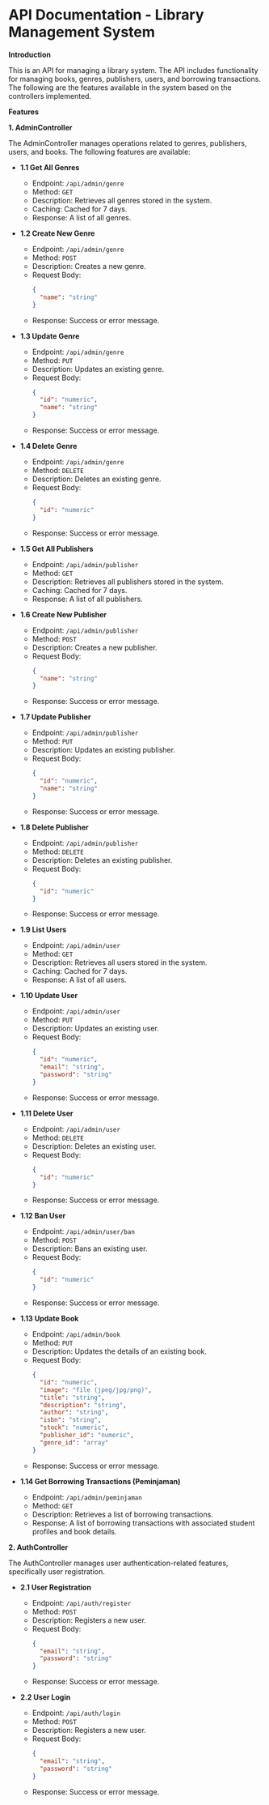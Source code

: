# API Documentation - Library Management System

**Introduction**

This is an API for managing a library system. The API includes functionality for managing books, genres, publishers, users, and borrowing transactions. The following are the features available in the system based on the controllers implemented.

**Features**

**1. AdminController**

The AdminController manages operations related to genres, publishers, users, and books. The following features are available:

* **1.1 Get All Genres**
    * Endpoint: `/api/admin/genre`
    * Method: `GET`
    * Description: Retrieves all genres stored in the system.
    * Caching: Cached for 7 days.
    * Response: A list of all genres.

* **1.2 Create New Genre**
    * Endpoint: `/api/admin/genre`
    * Method: `POST`
    * Description: Creates a new genre.
    * Request Body:
        ```json
        {
          "name": "string"
        }
        ```
    * Response: Success or error message.

* **1.3 Update Genre**
    * Endpoint: `/api/admin/genre`
    * Method: `PUT`
    * Description: Updates an existing genre.
    * Request Body:
        ```json
        {
          "id": "numeric",
          "name": "string"
        }
        ```
    * Response: Success or error message.

* **1.4 Delete Genre**
    * Endpoint: `/api/admin/genre`
    * Method: `DELETE`
    * Description: Deletes an existing genre.
    * Request Body:
        ```json
        {
          "id": "numeric"
        }
        ```
    * Response: Success or error message.

* **1.5 Get All Publishers**
    * Endpoint: `/api/admin/publisher`
    * Method: `GET`
    * Description: Retrieves all publishers stored in the system.
    * Caching: Cached for 7 days.
    * Response: A list of all publishers.

* **1.6 Create New Publisher**
    * Endpoint: `/api/admin/publisher`
    * Method: `POST`
    * Description: Creates a new publisher.
    * Request Body:
        ```json
        {
          "name": "string"
        }
        ```
    * Response: Success or error message.

* **1.7 Update Publisher**
    * Endpoint: `/api/admin/publisher`
    * Method: `PUT`
    * Description: Updates an existing publisher.
    * Request Body:
        ```json
        {
          "id": "numeric",
          "name": "string"
        }
        ```
    * Response: Success or error message.

* **1.8 Delete Publisher**
    * Endpoint: `/api/admin/publisher`
    * Method: `DELETE`
    * Description: Deletes an existing publisher.
    * Request Body:
        ```json
        {
          "id": "numeric"
        }
        ```
    * Response: Success or error message.

* **1.9 List Users**
    * Endpoint: `/api/admin/user`
    * Method: `GET`
    * Description: Retrieves all users stored in the system.
    * Caching: Cached for 7 days.
    * Response: A list of all users.

* **1.10 Update User**
    * Endpoint: `/api/admin/user`
    * Method: `PUT`
    * Description: Updates an existing user.
    * Request Body:
        ```json
        {
          "id": "numeric",
          "email": "string",
          "password": "string"
        }
        ```
    * Response: Success or error message.

* **1.11 Delete User**
    * Endpoint: `/api/admin/user`
    * Method: `DELETE`
    * Description: Deletes an existing user.
    * Request Body:
        ```json
        {
          "id": "numeric"
        }
        ```
    * Response: Success or error message.

* **1.12 Ban User**
    * Endpoint: `/api/admin/user/ban`
    * Method: `POST`
    * Description: Bans an existing user.
    * Request Body:
        ```json
        {
          "id": "numeric"
        }
        ```
    * Response: Success or error message.

* **1.13 Update Book**
    * Endpoint: `/api/admin/book`
    * Method: `PUT`
    * Description: Updates the details of an existing book.
    * Request Body:
        ```json
        {
          "id": "numeric",
          "image": "file (jpeg/jpg/png)",
          "title": "string",
          "description": "string",
          "author": "string",
          "isbn": "string",
          "stock": "numeric",
          "publisher_id": "numeric",
          "genre_id": "array"
        }
        ```
    * Response: Success or error message.

* **1.14 Get Borrowing Transactions (Peminjaman)**
    * Endpoint: `/api/admin/peminjaman`
    * Method: `GET`
    * Description: Retrieves a list of borrowing transactions.
    * Response: A list of borrowing transactions with associated student profiles and book details.

**2. AuthController**

The AuthController manages user authentication-related features, specifically user registration.

* **2.1 User Registration**
    * Endpoint: `/api/auth/register`
    * Method: `POST`
    * Description: Registers a new user.
    * Request Body:
        ```json
        {
          "email": "string",
          "password": "string"
        }
        ```
    * Response: Success or error message.

* **2.2 User Login**
    * Endpoint: `/api/auth/login`
    * Method: `POST`
    * Description: Registers a new user.
    * Request Body:
        ```json
        {
          "email": "string",
          "password": "string"
        }
        ```
    * Response: Success or error message.